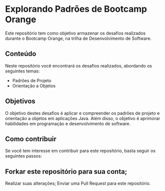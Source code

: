 # Explorando Padrões de Bootcamp Orange
Este repositório tem como objetivo armazenar os desafios realizados durante o Bootcamp Orange, na trilha de Desenvolvimento de Software.

## Conteúdo
Neste repositório você encontrará os desafios realizados, abordando os seguintes temas:

* Padrões de Projeto
* Orientação a Objetos

## Objetivos
O objetivo destes desafios é aplicar e compreender os padrões de projeto e orientação a objetos em aplicações Java. Além disso, o objetivo é aprimorar habilidades em programação e desenvolvimento de software.

## Como contribuir
Se você tem interesse em contribuir para este repositório, basta seguir os seguintes passos:

## Forkar este repositório para sua conta;
Realizar suas alterações;
Enviar uma Pull Request para este repositório.
